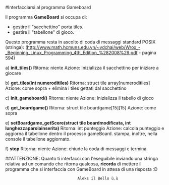 #Interfacciarsi al programma Gameboard

Il programma **GameBoard** si occupa di:
- gestire il "sacchettino" porta tiles.
- gestire il "tabellone" di gioco.
 
Questo programma resta in ascolto di coda di messaggi standard POSIX (stringa):
(http://www.math.hcmuns.edu.vn/~vdchai/web/Wrox_-_Beginning_Linux_Programming_4th_Edition_%282008%29.pdf - pagina 594)

a) **init_tiles()**
	Ritorna: niente
	Azione: Inizializza il sacchettino per iniziare a giocare
	
b) **get_tiles(int numeroditiles)**
	Ritorna: struct tile array[numeroditiles]
	Azione: come sopra + elimina i tiles gettati dal sacchettino
	
c) **init_gameboard()**
	Ritorna: niente
	Azione: Inizializza il tabello di gioco
	
d) **get_boardgame()**
	Ritorna: struct tile boardgame[15][15]
	Azione: come sopra
	
e) **setBoardgame_getScore(struct tile boardmodificata, int lunghezzaparolainserita)**
	Ritorna: int punteggio
	Azione: calcola punteggio e aggiorna il tabellone dentro il processo gameBoard.
		stampa, inoltre, nella console il tabellone aggiornato.
		
f) **stop**
	Ritorna: niente
	Azione: chiude la coda di messaggi e termina.
	
	
	
##ATTENZIONE: 
Quanto ti interfacci con l'eseguibile inviando una stringa relativa
ad un comando che ritorna qualcosa, **ricorda** di mettere il programma
che si interfaccia con GameBoard in attesa di una risposta :D



									Aleks il Bello ù.ù
